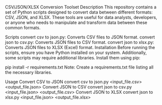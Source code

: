 CSV/JSON/XLSX Conversion Toolset
Description
This repository contains a set of Python scripts designed to convert data between different formats: CSV, JSON, and XLSX. These tools are useful for data analysts, developers, or anyone who needs to manipulate and transform data between these common formats.

Scripts
convert csv to json.py: Converts CSV files to JSON format.
convert json to csv.py: Converts JSON files to CSV format.
convert json to xlsx.py: Converts JSON files to XLSX (Excel) format.
Installation
Before running the scripts, ensure you have Python installed on your system. Additionally, some scripts may require additional libraries. Install them using pip:

pip install -r requirements.txt
Note: Create a requirements.txt file listing all the necessary libraries.

Usage
Convert CSV to JSON
convert csv to json.py <input_file.csv> <output_file.json>
Convert JSON to CSV
convert json to csv.py <input_file.json> <output_file.csv>
Convert JSON to XLSX
convert json to xlsx.py <input_file.json> <output_file.xlsx>

